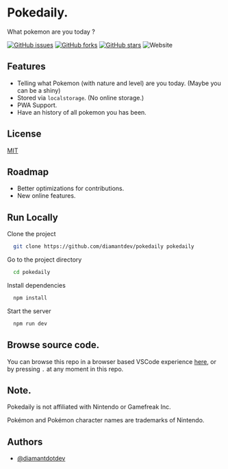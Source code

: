 # Pokedaily.

What pokemon are you today ?

[![GitHub issues](https://img.shields.io/github/issues/diamantdev/pokedaily?logo=%23b69bc9&style=for-the-badge)](https://github.com/diamantdev/pokedaily/issues)
[![GitHub forks](https://img.shields.io/github/forks/diamantdev/pokedaily?logo=b69bc9&style=for-the-badge)](https://github.com/diamantdev/pokedaily/network)
[![GitHub stars](https://img.shields.io/github/stars/diamantdev/pokedaily?color=%23b69bc9&style=for-the-badge)](https://github.com/diamantdev/pokedaily/stargazers)
![Website](https://img.shields.io/website?color=%23b69bc9&style=for-the-badge&url=https%3A%2F%2Fpokedaily.diams.app)

## Features

- Telling what Pokemon (with nature and level) are you today. (Maybe you can be a shiny)
- Stored via `localstorage`. (No online storage.)
- PWA Support.
- Have an history of all pokemon you has been.

## License

[MIT](https://choosealicense.com/licenses/mit/)

## Roadmap

- Better optimizations for contributions.
- New online features.

## Run Locally

Clone the project

```bash
  git clone https://github.com/diamantdev/pokedaily pokedaily
```

Go to the project directory

```bash
  cd pokedaily
```

Install dependencies

```bash
  npm install
```

Start the server

```bash
  npm run dev
```

## Browse source code.

You can browse this repo in a browser based VSCode experience [here](https://github.dev/diamantdev/pokedaily), or by pressing `.`
at any moment in this repo.

## Note.

Pokedaily is not affiliated with Nintendo or Gamefreak Inc.

Pokémon and Pokémon character names are trademarks of Nintendo.

## Authors

- [@diamantdotdev](https://www.github.com/diamantdotdev)
